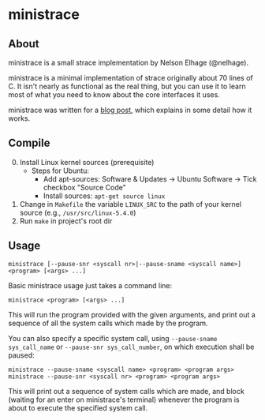 # ministrace

## About
ministrace is a small strace implementation by Nelson Elhage
(@nelhage).

ministrace is a minimal implementation of strace originally about 70
lines of C. It isn't nearly as functional as the real thing, but you
can use it to learn most of what you need to know about the core
interfaces it uses.

ministrace was written for a [blog post][1], which explains in some
detail how it works.

[1]: http://blog.nelhage.com/2010/08/write-yourself-an-strace-in-70-lines-of-code/


## Compile
0. Install Linux kernel sources (prerequisite)
    * Steps for Ubuntu:
      * Add apt-sources: Software & Updates &rarr; Ubuntu Software &rarr; Tick checkbox "Source Code"
      * Install sources: `apt-get source linux`
1. Change in `Makefile` the variable `LINUX_SRC` to the path of your kernel source (e.g., `/usr/src/linux-5.4.0`)
2. Run `make` in project's root dir


## Usage
```ministrace [--pause-snr <syscall nr>|--pause-sname <syscall name>] <program> [<args> ...]```

Basic ministrace usage just takes a command line:

```ministrace <program> [<args> ...]```

This will run the program provided with the given arguments, and print
out a sequence of all the system calls which made by the program.

You can also specify a specific system call, using `--pause-sname sys_call_name`
or `--pause-snr sys_call_number`, on which execution shall be paused:

```
ministrace --pause-sname <syscall name> <program> <program args>
ministrace --pause-snr <syscall nr> <program> <program args>
```

This will print out a sequence of system calls which are made, and
block (waiting for an enter on ministrace's terminal) whenever the
program is about to execute the specified system call.
